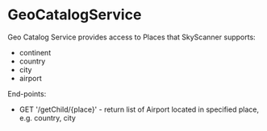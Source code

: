 # GeoCatalogService

Geo Catalog Service provides access to Places that SkyScanner supports:
- continent
- country
- city
- airport

End-points:
- GET '/getChild/{place}' - return list of Airport located in specified place, e.g. country, city
